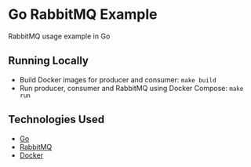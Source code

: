 # Go RabbitMQ Example
RabbitMQ usage example in Go

## Running Locally
* Build Docker images for producer and consumer: `make build`
* Run producer, consumer and RabbitMQ using Docker Compose: `make run`

## Technologies Used
* [Go](https://go.dev/)
* [RabbitMQ](https://www.rabbitmq.com/)
* [Docker](https://www.docker.com/)
